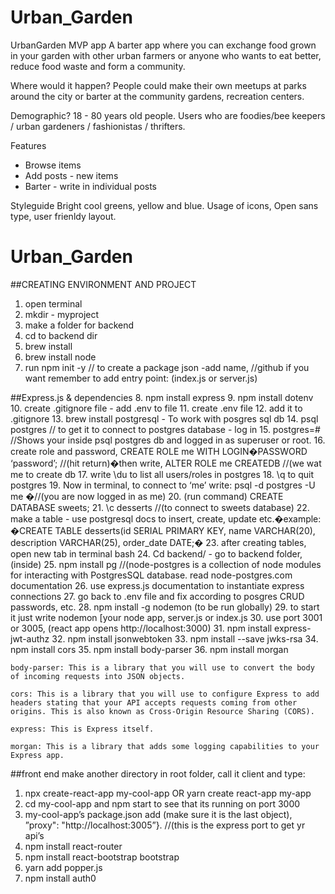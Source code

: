 # Urban_Garden
UrbanGarden MVP app
A barter app where you can exchange food grown in your garden with other urban farmers or  anyone who wants to eat better, reduce food waste and form a community.


Where would it happen?
People could make their own meetups at parks around the city or barter at the community gardens, recreation centers. 

Demographic?
18 - 80 years old people.
Users who are foodies/bee keepers / urban gardeners / fashionistas / thrifters. 

Features
- Browse items
- Add posts - new items 
- Barter - write in individual posts

Styleguide
Bright cool greens, yellow and blue. Usage of icons, Open sans type, user frienldy layout. 

# Urban_Garden
##CREATING ENVIRONMENT AND PROJECT
1. open terminal
2. mkdir - myproject
3. make a folder for backend 
4. cd to backend dir
5. brew install
6. brew install node
7. run npm init  -y    // to create a package json -add name, //github if you want remember to add entry point: (index.js or server.js)

##Express.js & dependencies
8. npm install express 
9. npm install dotenv 
10. create .gitignore file - add .env to file
11. create .env file
12. add it to .gitignore
13. brew install postgresql - To work with posgres sql db
14. psql postgres // to get it to connect to postgres database - log in
15. postgres=# //Shows your inside psql postgres db and logged in as superuser or root.
16. create role and password, CREATE ROLE me WITH LOGIN�PASSWORD ‘password’;  //(hit return)�then write, ALTER ROLE me CREATEDB //(we wat me to create db
17. write \\du to list all users/roles in postgres 
18. \q to quit postgres
19. Now in terminal, to connect to ‘me’ write: psql -d postgres -U me �//(you are now logged in as me)
20. (run command) CREATE DATABASE sweets;
21. \c desserts //(to connect to sweets database)
22. make a table - use postgresql docs  to insert, create, update etc.�example: �CREATE TABLE desserts(id SERIAL PRIMARY KEY, name VARCHAR(20), description VARCHAR(25), order_date DATE;�
23. after creating tables, open new tab in terminal bash
24. Cd backend/  - go to backend folder, (inside)
25. npm install pg  //(node-postgres is a collection of node modules for interacting with PostgresSQL database. read node-postgres.com documentation
26. use express.js documentation to instantiate express connections 
27. go back to .env file and fix according to posgres CRUD passwords, etc.
28. npm install -g nodemon (to be run globally)
29. to start it just write nodemon [your node app, server.js or index.js
30. use port 3001 or 3005, (react app opens http://localhost:3000)
31. npm install express-jwt-authz 
32. npm install jsonwebtoken 
33. npm install --save jwks-rsa
34. npm install cors 
35. npm install body-parser 
36. npm install morgan

    body-parser: This is a library that you will use to convert the body of incoming requests into JSON objects.

    cors: This is a library that you will use to configure Express to add headers stating that your API accepts requests coming from other origins. This is also known as Cross-Origin Resource Sharing (CORS).

    express: This is Express itself.

    morgan: This is a library that adds some logging capabilities to your Express app.


##front end
make another directory in root folder, call it client and type:
1. npx create-react-app my-cool-app OR yarn create react-app my-app
2. cd my-cool-app and npm start to see that its running on port 3000
3. my-cool-app’s package.json add (make sure it is the last object), ”proxy": "http://localhost:3005”}.  //(this is the express port to get yr api’s
4. npm install react-router 
5. npm install react-bootstrap bootstrap
5. yarn add popper.js
6. npm install auth0
